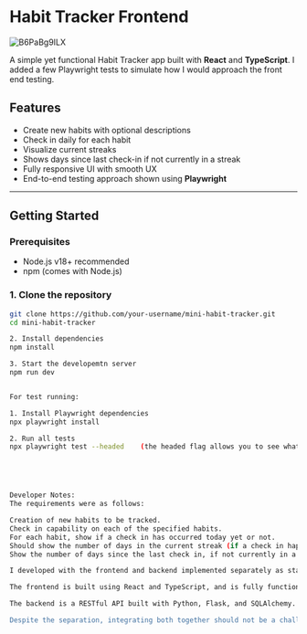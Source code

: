# Habit Tracker Frontend
![B6PaBg9ILX](https://github.com/user-attachments/assets/d35b8ff7-9ed4-4b89-ab1f-001fbacac0db)


A simple yet functional Habit Tracker app built with **React** and **TypeScript**. I added a few Playwright tests to simulate how I would approach the front end testing.

##  Features

-  Create new habits with optional descriptions
-  Check in daily for each habit
-  Visualize current streaks
-  Shows days since last check-in if not currently in a streak
-  Fully responsive UI with smooth UX
-  End-to-end testing approach shown using **Playwright**

---

##  Getting Started

### Prerequisites

- Node.js v18+ recommended
- npm (comes with Node.js)

### 1. Clone the repository

```bash
git clone https://github.com/your-username/mini-habit-tracker.git
cd mini-habit-tracker

2. Install dependencies
npm install

3. Start the developemtn server
npm run dev


For test running:

1. Install Playwright dependencies
npx playwright install

2. Run all tests 
npx playwright test --headed    (the headed flag allows you to see what is happening in browser window)





Developer Notes:
The requirements were as follows:

Creation of new habits to be tracked.
Check in capability on each of the specified habits.
For each habit, show if a check in has occurred today yet or not.
Should show the number of days in the current streak (if a check in happened today or yesterday), OR
Show the number of days since the last check in, if not currently in a streak.

I developed with the frontend and backend implemented separately as standalone applications. The reason for this separation was largely due to time constraints and the fact that the frontend was started first, allowing for quicker iteration on UI/UX before finalizing the API structure. With some more time I would have liked to have combined the apps to seamlessly send and retrieve the data from the backend to persist user data.

The frontend is built using React and TypeScript, and is fully functional on its own with real-time interactions via local API endpoints (or mocked/stubbed data during early development). This allowed for rapid development of core features like habit creation, check-ins, and streak tracking while the backend was being planned.

The backend is a RESTful API built with Python, Flask, and SQLAlchemy. While I had some familiarity with Python, I had less hands-on experience compared to JavaScript/TypeScript, so there was a learning curve involved in translating the app's requirements into Pythonic patterns and idioms whilst using Flask. 

Despite the separation, integrating both together should not be a challenging task, time permitting.
